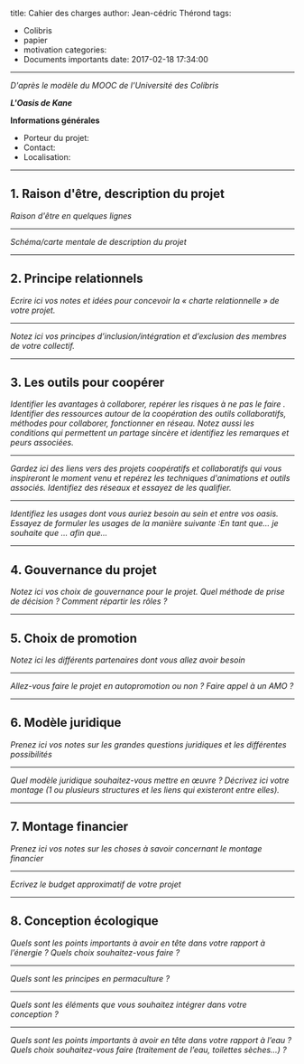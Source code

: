 title: Cahier des charges
author: Jean-cédric Thérond
tags:
  - Colibris
  - papier
  - motivation
categories:
  - Documents importants
date: 2017-02-18 17:34:00
---
_D'après le modèle du MOOC de l'Université des Colibris_

___L'Oasis de Kane___

<!-- toc -->

__Informations générales__
- Porteur du projet: 
- Contact:
- Localisation:

---
## 1. Raison d'être, description du projet
_Raison d'être en quelques lignes_

---
_Schéma/carte mentale de description du projet_

---
## 2. Principe relationnels
_Ecrire ici vos notes et idées pour concevoir la « charte relationnelle » de votre projet._

---
_Notez ici vos principes d’inclusion/intégration et d’exclusion des membres de votre collectif._

---
## 3. Les outils pour coopérer
_Identifier les avantages à collaborer, repérer les risques à ne pas le faire . Identifier des ressources autour de la coopération des outils collaboratifs, méthodes pour collaborer, fonctionner en réseau. Notez aussi  les conditions qui permettent un partage sincère et identifiez les remarques et peurs associées._

---
_Gardez ici des liens vers des projets coopératifs et collaboratifs qui vous inspireront le moment venu et repérez les techniques d'animations et outils associés. Identifiez des réseaux et essayez de les qualifier._

---
_Identifiez les usages dont vous auriez besoin au sein et entre vos oasis. Essayez de formuler les usages de la manière suivante :En tant que... je souhaite que ... afin que..._

---
## 4. Gouvernance du projet
_Notez ici vos choix de gouvernance pour le projet. 
Quel méthode de prise de décision ? Comment répartir les rôles ?_

---
## 5. Choix de promotion
_Notez ici les différents partenaires dont vous allez avoir besoin_

---
_Allez-vous faire le projet en autopromotion ou non ? Faire appel à un AMO ?_

---
## 6. Modèle juridique
_Prenez ici vos notes sur les grandes questions juridiques et les différentes possibilités_

---
_Quel modèle juridique souhaitez-vous mettre en œuvre ? Décrivez ici votre montage (1 ou plusieurs structures et les liens qui existeront entre elles)._

---
## 7. Montage financier
_Prenez ici vos notes sur les choses à savoir concernant le montage financier_

---
_Ecrivez le budget approximatif de votre projet_

---
## 8. Conception écologique
_Quels sont les points importants à avoir en tête dans votre rapport à l’énergie ? Quels choix souhaitez-vous faire ?_

---
_Quels sont les principes en permaculture ?_

---
_Quels sont les éléments que vous souhaitez intégrer dans votre conception ?_

---
_Quels sont les points importants à avoir en tête dans votre rapport à l’eau ? Quels choix souhaitez-vous faire (traitement de l’eau, toilettes sèches…) ?_
